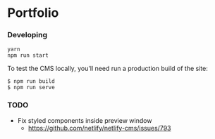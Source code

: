 # Portfolio

### Developing

```
yarn
npm run start
```

To test the CMS locally, you'll need run a production build of the site:

```
$ npm run build
$ npm run serve
```

### TODO

- Fix styled components inside preview window
  - https://github.com/netlify/netlify-cms/issues/793